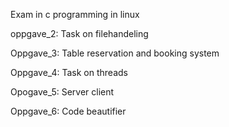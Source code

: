 Exam in c programming in linux

oppgave_2: Task on filehandeling

Oppgave_3: Table reservation and booking system

Oppgave_4: Task on threads

Opogave_5: Server client

Oppgave_6: Code beautifier
